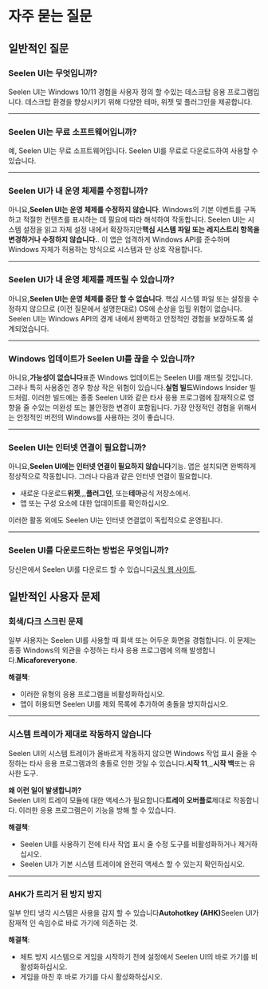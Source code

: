 # **자주 묻는 질문**

## **일반적인 질문**

### **Seelen UI는 무엇입니까?**

Seelen UI는 Windows 10/11 경험을 사용자 정의 할 수있는 데스크탑 응용 프로그램입니다. 데스크탑 환경을 향상시키기 위해 다양한 테마, 위젯 및 플러그인을 제공합니다.

***

### **Seelen UI는 무료 소프트웨어입니까?**

예, Seelen UI는 무료 소프트웨어입니다. Seelen UI를 무료로 다운로드하여 사용할 수 있습니다.

***

### **Seelen UI가 내 운영 체제를 수정합니까?**

아니요,**Seelen UI는 운영 체제를 수정하지 않습니다**. Windows의 기본 이벤트를 구독하고 적절한 컨텐츠를 표시하는 데 필요에 따라 해석하여 작동합니다. Seelen UI는 시스템 설정을 읽고 자체 설정 내에서 확장하지만**핵심 시스템 파일 또는 레지스트리 항목을 변경하거나 수정하지 않습니다.**. 이 앱은 엄격하게 Windows API를 준수하며 Windows 자체가 허용하는 방식으로 시스템과 만 상호 작용합니다.

***

### **Seelen UI가 내 운영 체제를 깨뜨릴 수 있습니까?**

아니요,**Seelen UI는 운영 체제를 중단 할 수 없습니다**. 핵심 시스템 파일 또는 설정을 수정하지 않으므로 (이전 질문에서 설명한대로) OS에 손상을 입힐 위험이 없습니다. Seelen UI는 Windows API의 경계 내에서 완벽하고 안정적인 경험을 보장하도록 설계되었습니다.

***

### **Windows 업데이트가 Seelen UI를 끊을 수 있습니까?**

아니요,**가능성이 없습니다**표준 Windows 업데이트는 Seelen UI를 깨뜨릴 것입니다. 그러나 특히 사용중인 경우 항상 작은 위험이 있습니다.**실험 빌드**Windows Insider 빌드처럼. 이러한 빌드에는 종종 Seelen UI와 같은 타사 응용 프로그램에 잠재적으로 영향을 줄 수있는 미완성 또는 불안정한 변경이 포함됩니다. 가장 안정적인 경험을 위해서는 안정적인 버전의 Windows를 사용하는 것이 좋습니다.

***

### **Seelen UI는 인터넷 연결이 필요합니까?**

아니요,**Seelen UI에는 인터넷 연결이 필요하지 않습니다**기능. 앱은 설치되면 완벽하게 정상적으로 작동합니다. 그러나 다음과 같은 인터넷 연결이 필요합니다.

* 새로운 다운로드**위젯**,,,**플러그인**, 또는**테마**공식 저장소에서.
* 앱 또는 구성 요소에 대한 업데이트를 확인하십시오.

이러한 활동 외에도 Seelen UI는 인터넷 연결없이 독립적으로 운영됩니다.

***

### **Seelen UI를 다운로드하는 방법은 무엇입니까?**

당신은에서 Seelen UI를 다운로드 할 수 있습니다[공식 웹 사이트](https://seelen.io).

## **일반적인 사용자 문제**

### **회색/다크 스크린 문제**

일부 사용자는 Seelen UI를 사용할 때 회색 또는 어두운 화면을 경험합니다. 이 문제는 종종 Windows의 외관을 수정하는 타사 응용 프로그램에 의해 발생합니다.**Micaforeveryone**.

**해결책**:

* 이러한 유형의 응용 프로그램을 비활성화하십시오.
* 앱이 허용되면 Seelen UI를 제외 목록에 추가하여 충돌을 방지하십시오.

***

### **시스템 트레이가 제대로 작동하지 않습니다**

Seelen UI의 시스템 트레이가 올바르게 작동하지 않으면 Windows 작업 표시 줄을 수정하는 타사 응용 프로그램과의 충돌로 인한 것일 수 있습니다.**시작 11**,,,**시작 백**또는 유사한 도구.

**왜 이런 일이 발생합니까?**\
Seelen UI의 트레이 모듈에 대한 액세스가 필요합니다**트레이 오버플로**제대로 작동합니다. 이러한 응용 프로그램은이 기능을 방해 할 수 있습니다.

**해결책**:

* Seelen UI를 사용하기 전에 타사 작업 표시 줄 수정 도구를 비활성화하거나 제거하십시오.
* Seelen UI가 기본 시스템 트레이에 완전히 액세스 할 수 있는지 확인하십시오.

***

### **AHK가 트리거 된 방지 방지**

일부 안티 냉각 시스템은 사용을 감지 할 수 있습니다**Autohotkey (AHK)**&#x53;eelen UI가 잠재적 인 속임수로 바로 가기에 의존하는 것.

**해결책**:

* 체트 방지 시스템으로 게임을 시작하기 전에 설정에서 Seelen UI의 바로 가기를 비활성화하십시오.
* 게임을 마친 후 바로 가기를 다시 활성화하십시오.
